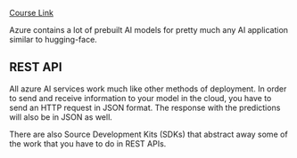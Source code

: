 [Course Link](https://learn.microsoft.com/en-us/training/paths/get-started-azure-ai/)

Azure contains a lot of prebuilt AI models for pretty much any AI application similar to hugging-face. 

## REST API
All azure AI services work much like other methods of deployment. In order to send and receive information to your model in the cloud, you have to send an HTTP request in JSON format. The response with the predictions will also be in JSON as well.

There are also Source Development Kits (SDKs) that abstract away some of the work that you have to do in REST APIs. 